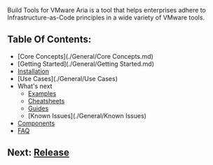 [//]: # (VERSION_PLACEHOLDER DO NOT DELETE)

[//]: # (Used when a new version of the toolchain is released as a base)
[//]: # (Do not fill the version or the title, it will be done automatically)

[//]: # (Additional Information on the topic goes here)
Build Tools for VMware Aria is a tool that helps enterprises adhere to Infrastructure-as-Code principles in a wide variety
of VMware tools. 

[//]: # (External navigation)
[//]: # (Navigational links may have a short description after them separated by a `-`)
## Table Of Contents:
* [Core Concepts](./General/Core Concepts.md)
* [Getting Started](./General/Getting Started.md)
* [Installation](./General/Installation.md)
* [Use Cases](./General/Use Cases)
* What's next
    * [Examples](./General/Examples)
    * [Cheatsheets](./General/Cheatsheets)
    * [Guides](./General/Guides)
    * [Known Issues](./General/Known Issues)
* [Components](./Components)
* [FAQ](./General/FAQ.md)

## Next: [Release](./Release.md)
